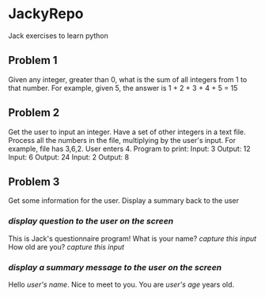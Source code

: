 # JackyRepo
Jack exercises to learn python

## Problem 1
Given any integer, greater than 0, what is the sum of all integers from 1 to that number.
For example, given 5, the answer is 1 + 2 + 3 + 4 + 5 = 15

## Problem 2
Get the user to input an integer.  Have a set of other integers in a text file.
Process all the numbers in the file, multiplying by the user's input.
For example, file has 3,6,2.  User enters 4.  Program to print:
Input: 3  Output: 12
Input: 6  Output: 24
Input: 2  Output: 8

## Problem 3
Get some information for the user.  Display a summary back to the user
      
### *display question to the user on the screen* 
This is Jack's questionnaire program!
What is your name? *capture this input*  
How old are you? *capture this input*  

### *display a summary message to the user on the screen*
Hello *user's name*.  Nice to meet to you. You are *user's age* years old.